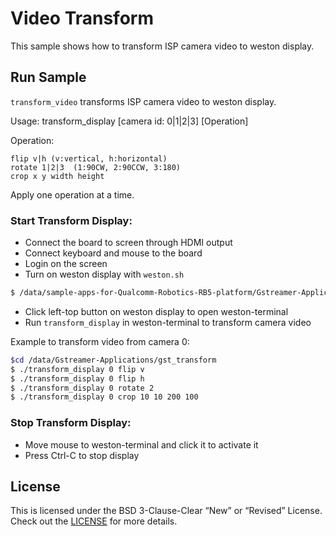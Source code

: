 # Video Transform

This sample shows how to transform ISP camera video to weston display.

## Run Sample

```transform_video``` transforms ISP camera video to weston display.

Usage: transform_display [camera id: 0|1|2|3] [Operation]

Operation:

    flip v|h (v:vertical, h:horizontal)
    rotate 1|2|3  (1:90CW, 2:90CCW, 3:180)
    crop x y width height

Apply one operation at a time.

### Start Transform Display:

+ Connect the board to screen through HDMI output
+ Connect keyboard and mouse to the board
+ Login on the screen
+ Turn on weston display with ```weston.sh```
``` bash
$ /data/sample-apps-for-Qualcomm-Robotics-RB5-platform/Gstreamer-Applications/weston.sh
```
+ Click left-top button on weston display to open weston-terminal
+ Run ```transform_display``` in weston-terminal to transform camera video

Example to transform video from camera 0:
``` bash
$cd /data/Gstreamer-Applications/gst_transform
$ ./transform_display 0 flip v
$ ./transform_display 0 flip h
$ ./transform_display 0 rotate 2
$ ./transform_display 0 crop 10 10 200 100
```

### Stop Transform Display:

+ Move mouse to weston-terminal and click it to activate it
+ Press Ctrl-C to stop display

## License
This is licensed under the BSD 3-Clause-Clear “New” or “Revised” License. Check out the [LICENSE](../LICENSE) for more details.
